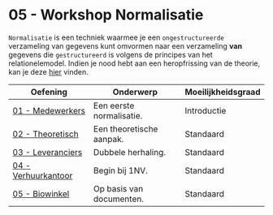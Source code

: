 # 05 - Workshop Normalisatie

`Normalisatie` is een techniek waarmee je een `ongestructureerde` verzameling van gegevens kunt omvormen naar een verzameling **van** gegevens die `gestructureerd` is volgens de principes van het relationelemodel.  Indien je nood hebt aan een heropfrissing van de theorie, kan je deze [hier](theory.md) vinden.

| Oefening | Onderwerp | Moeilijkheidsgraad |
| ----- | ---- | ---- |
| [01 - Medewerkers](exercises/exercise-1.md) | Een eerste normalisatie. | Introductie |
| [02 - Theoretisch](exercises/exercise-2.md) | Een theoretische aanpak. | Standaard |
| [03 - Leveranciers](exercises/exercise-3.md) | Dubbele herhaling. | Standaard |
| [04 - Verhuurkantoor](exercises/exercise-4.md) | Begin bij 1NV. | Standaard |
| [05 - Biowinkel](exercises/exercise-5.md) | Op basis van documenten. | Standaard |

